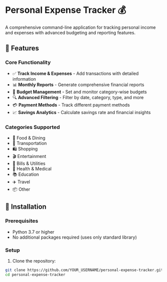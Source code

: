 # Personal Expense Tracker 💰

A comprehensive command-line application for tracking personal income and expenses with advanced budgeting and reporting features.

## 🎯 Features

### Core Functionality
- ✅ **Track Income & Expenses** - Add transactions with detailed information
- 📊 **Monthly Reports** - Generate comprehensive financial reports
- 🎯 **Budget Management** - Set and monitor category-wise budgets
- 🔍 **Advanced Filtering** - Filter by date, category, type, and more
- 💳 **Payment Methods** - Track different payment methods
- 📈 **Savings Analytics** - Calculate savings rate and financial insights

### Categories Supported
- 🍕 Food & Dining
- 🚗 Transportation  
- 🛍️ Shopping
- 🎬 Entertainment
- 📄 Bills & Utilities
- 🏥 Health & Medical
- 📚 Education
- ✈️ Travel
- 📦 Other

## 🚀 Installation

### Prerequisites
- Python 3.7 or higher
- No additional packages required (uses only standard library)

### Setup
1. Clone the repository:
```bash
git clone https://github.com/YOUR_USERNAME/personal-expense-tracker.git
cd personal-expense-tracker
